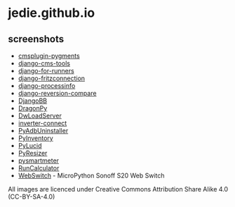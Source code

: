# jedie.github.io

## screenshots

* [cmsplugin-pygments](screenshots/cmsplugin-pygments)
* [django-cms-tools](screenshots/django-cms-tools)
* [django-for-runners](screenshots/django-for-runners)
* [django-fritzconnection](screenshots/django-fritzconnection)
* [django-processinfo](screenshots/django-processinfo)
* [django-reversion-compare](screenshots/django-reversion-compare)
* [DjangoBB](screenshots/DjangoBB)
* [DragonPy](screenshots/DragonPy)
* [DwLoadServer](screenshots/DwLoadServer)
* [inverter-connect](screenshots/inverter-connect)
* [PyAdbUninstaller](screenshots/PyAdbUninstaller)
* [PyInventory](screenshots/PyInventory)
* [PyLucid](screenshots/PyLucid)
* [PyResizer](screenshots/PyResizer)
* [pysmartmeter](screenshots/pysmartmeter)
* [RunCalculator](screenshots/RunCalculator)
* [WebSwitch](screenshots/WebSwitch) - MicroPython Sonoff S20 Web Switch

All images are licenced under Creative Commons Attribution Share Alike 4.0 (CC-BY-SA-4.0)
